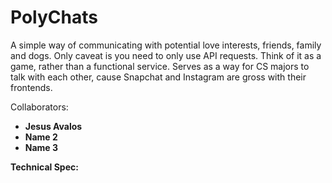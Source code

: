 # PolyChats

A simple way of communicating with potential love interests, friends, family and dogs. Only caveat is you need to only use API requests. Think of it as a game, rather than a functional service.
Serves as a way for CS majors to talk with each other, cause Snapchat and Instagram are gross with their frontends.

Collaborators:<br/>
- **Jesus Avalos**
- **Name 2**
- **Name 3**

**Technical Spec:**
